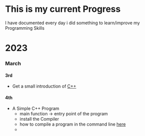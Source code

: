 # This is my current Progress
I have documented every day i did something to learn/improve my Programming Skills

# 2023

### March

#### 3rd
- Get a small introduction of [C++](https://github.com/dpfurners/CPP/blob/master/README.md#introduction-to-c)

#### 4th
- A Simple C++ Program
  - main function -> entry point of the program
  - install the Compiler
  - how to compile a program in the command line [here](https://github.com/dpfurners/CPP/blob/master/README.md#Steps-(Windows-Command-Prompt))
  - 
